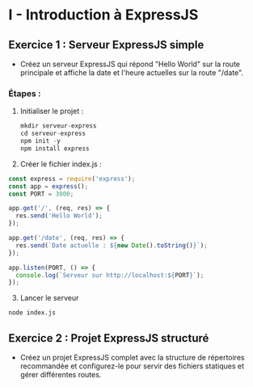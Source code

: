 # I - Introduction à ExpressJS

## Exercice 1 : Serveur ExpressJS simple

- Créez un serveur ExpressJS qui répond "Hello World" sur la route principale et affiche la date et l'heure actuelles sur la route "/date".

### Étapes :
1. Initialiser le projet :
   ```js
   mkdir serveur-express
   cd serveur-express
   npm init -y
   npm install express
    ```
2. Créer le fichier index.js :
```js
const express = require('express');
const app = express();
const PORT = 3000;

app.get('/', (req, res) => {
  res.send('Hello World');
});

app.get('/date', (req, res) => {
  res.send(`Date actuelle : ${new Date().toString()}`);
});

app.listen(PORT, () => {
  console.log(`Serveur sur http://localhost:${PORT}`);
});
```

3. Lancer le serveur
 ```bash
 node index.js
```

## Exercice 2 : Projet ExpressJS structuré

- Créez un projet ExpressJS complet avec la structure de répertoires recommandée et configurez-le pour servir des fichiers statiques et gérer différentes routes.



